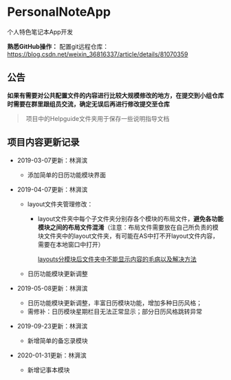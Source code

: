 # PersonalNoteApp
个人特色笔记本App开发


**熟悉GitHub操作：**
配置git远程仓库：https://blog.csdn.net/weixin_36816337/article/details/81070359

## 公告

​	**如果有需要对公共配置文件的内容进行比较大规模修改的地方，在提交到小组仓库时需要在群里跟组员交流，确定无误后再进行修改提交至仓库**

> ​	项目中的Helpguide文件夹用于保存一些说明指导文档

## 项目内容更新记录

- 2019-03-07更新：林湃滨

  - 添加简单的日历功能模块界面

- 2019-04-07更新：林湃滨

  - layout文件夹管理修改：

    - layout文件夹中每个子文件夹分别存各个模块的布局文件，**避免各功能模块之间的布局文件混淆**（注意：布局文件需要放在自己所负责的模块文件夹中的layout文件夹，有可能在AS中打不开layout文件内容，需要在本地窗口中打开）


      <a href="https://github.com/notedeveloper/PersonalNoteApp/blob/master/Helpguide/layout%E5%B8%83%E5%B1%80%E5%88%86%E6%A8%A1%E5%9D%97.md">layouts分模块后文件夹中不能显示内容的毛病以及解决方法</a>

   - 日历功能模块更新调整
- 2019-05-08更新：林湃滨

  - 日历功能模块更新调整，丰富日历模块功能，增加多种日历风格；
  - 需修补：日历模块星期栏目无法正常显示；部分日历风格跳转异常
- 2019-09-23更新：林湃滨
  - 新增简单的备忘录模块
- 2020-01-31更新：林湃滨
  - 新增记事本模块

